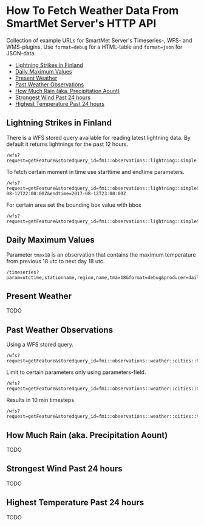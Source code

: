 # How To Fetch Weather Data From SmartMet Server's HTTP API <!-- omit in toc -->

Collection of example URLs for SmartMet Server's Timeseries-, WFS- and
WMS-plugins. Use `format=debug` for a HTML-table and `format=json` for 
JSON-data.

- [Lightning Strikes in Finland](#lightning-strikes-in-finland)
- [Daily Maximum Values](#daily-maximum-values)
- [Present Weather](#present-weather)
- [Past Weather Observations](#past-weather-observations)
- [How Much Rain (aka. Precipitation Aount)](#how-much-rain-aka-precipitation-aount)
- [Strongest Wind Past 24 hours](#strongest-wind-past-24-hours)
- [Highest Temperature Past 24 hours](#highest-temperature-past-24-hours)

## Lightning Strikes in Finland

There is a WFS stored query available for reading latest lightning data. By
default it returns lightnings for the past 12 hours.

```text
/wfs?request=getFeature&storedquery_id=fmi::observations::lightning::simple
```

To fetch certain moment in time use starttime and endtime parameters.

```text
/wfs?request=getFeature&storedquery_id=fmi::observations::lightning::simple&starttime=2017-08-12T22:00:00Z&endtime=2017-08-12T23:00:00Z
```

For certain area set the bounding box value with bbox

```text
/wfs?request=getFeature&storedquery_id=fmi::observations::lightning::simple&bbox=20.64,58.65,32.03,62.63
```

## Daily Maximum Values

Parameter `tmax18` is an observation that contains the maximum temperature from
previous 18 utc to next day 18 utc.

```text
/timeseries?param=utctime,stationname,region,name,tmax18&format=debug&producer=daily&endtime=201904160000&starttime=201904150000&lang=fi&place=Kumpula&tz=utc&precision=double&hour=18
```

## Present Weather

TODO

## Past Weather Observations

Using a WFS stored query.

```text
/wfs?request=getFeature&storedquery_id=fmi::observations::weather::cities::timevaluepair
```

Limit to certain parameters only using parameters-field.

```text
/wfs?request=getFeature&storedquery_id=fmi::observations::weather::cities::timevaluepair&parameters=ws_10min,wg_10min,wd_10min
```

Results in 10 min timesteps

```text
/wfs?request=getFeature&storedquery_id=fmi::observations::weather::cities::timevaluepair&timestep=10
```

## How Much Rain (aka. Precipitation Aount)

TODO

## Strongest Wind Past 24 hours

TODO

## Highest Temperature Past 24 hours

TODO

